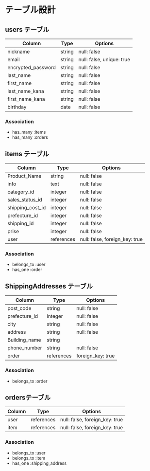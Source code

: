 # テーブル設計

## users テーブル

| Column             | Type   | Options     |
| ------------------ | ------ | ----------- |
| nickname           | string | null: false |
| email              | string | null: false, unique: true |
| encrypted_password | string | null: false |
| last_name          | string | null: false |
| first_name         | string | null: false |
| last_name_kana     | string | null: false |
| first_name_kana    | string | null: false |
| birthday           | date   | null: false |

### Association

- has_many :items
- has_many :orders


## items テーブル

| Column           | Type       | Options     |
| ---------------- | ---------- | ----------- |
| Product_Name     | string     | null: false |
| info             | text       | null: false |
| category_id      | integer    | null: false |
| sales_status_id  | integer    | null: false |
| shipping_cost_id | integer    | null: false |
| prefecture_id    | integer    | null: false |
| shipping_id      | integer    | null: false |
| prise            | integer    | null: false |
| user             | references | null: false, foreign_key: true |
### Association

- belongs_to :user
- has_one :order

## ShippingAddresses テーブル

| Column        | Type       | Options     |
| ------------- | ---------- | ----------- |
| post_code     | string     | null: false |
| prefecture_id | integer    | null: false |
| city          | string     | null: false |
| address       | string     | null: false |
| Building_name | string     |             |
| phone_number  | string     | null: false |
| order         | references | foreign_key: true |


### Association

- belongs_to :order

##  ordersテーブル

| Column  | Type       | Options                        |
| ------- | ---------- | ------------------------------ |
| user    | references | null: false, foreign_key: true |
| item    | references | null: false, foreign_key: true |

### Association

- belongs_to :user
- belongs_to :item
- has_one :shipping_address
